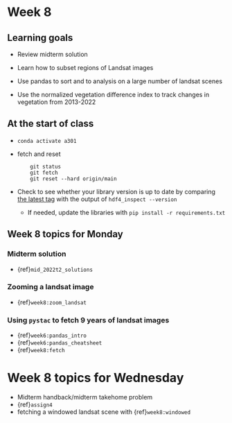 # Week 8

## Learning goals

- Review midterm solution

- Learn how to subset regions of Landsat images

- Use pandas to sort and to analysis on a large number of landsat scenes

- Use the normalized vegetation difference index to track changes in vegetation from 2013-2022

## At the start of class

* `conda activate a301`

* fetch and reset

          git status
          git fetch
          git reset --hard origin/main
          

* Check to see whether your library version is up to date by comparing [the latest tag](https://github.com/phaustin/a301_students_eoas/tags) with the output of `hdf4_inspect --version`

  * If needed, update the libraries with `pip install -r requirements.txt`

## Week 8 topics for Monday

### Midterm solution

* {ref}`mid_2022t2_solutions`

### Zooming a landsat image

* {ref}`week8:zoom_landsat`

### Using `pystac` to fetch 9 years of landsat images

* {ref}`week6:pandas_intro`
* {ref}`week6:pandas_cheatsheet`
* {ref}`week8:fetch`

# Week 8 topics for Wednesday

* Midterm handback/midterm takehome problem
* {ref}`assign4`
* fetching a windowed landsat scene with {ref}`week8:windowed`


